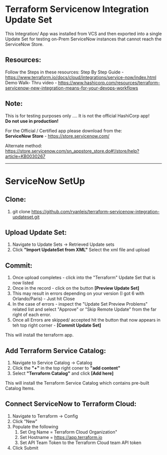 # Terraform Servicenow Integration Update Set

This Integration/ App was installed from VCS and then exported into a single Update Set for testing on-Prem ServiceNow instances that cannot reach the ServiceNow Store.

Resources:
---------------
Follow the Steps in these resources:
Step By Step Guide - https://www.terraform.io/docs/cloud/integrations/service-now/index.html
Demo Walk- Thru video - https://www.hashicorp.com/resources/terraform-servicenow-new-integration-means-for-your-devops-workflows

Note:
-----------
This is for testing purposes only .... It is not the official HashiCorp app! <br />
**Do not use in production!** <br />

For the Official / Certified app please download from the: <br />
**ServiceNow Store** - https://store.servicenow.com/

Alternate method:<br /> https://store.servicenow.com/sn_appstore_store.do#!/store/help?article=KB0030267

------------------
# ServiceNow SetUp
Clone:
-------------
1. git clone https://github.com/ryanleis/terraform-servicenow-integration-updateset.git

Upload Update Set:
-------------
1. Navigate to Update Sets -> Retrieved Update sets
1. Click **"Import UpdateSet from XML"** Select the xml file and upload

Commit:
--------------
1. Once upload completes - click into the "Terraform" Update Set that is now listed
1. Once in the record - click on the button **[Preview Update Set]**
1. This may result in errors depending on your version (I got 6 with Orlando/Paris) - Just hit Close
1. In the case of errors - inspect the "Update Set Preview Problems" related list and select "Approve" or "Skip Remote Update" from the far right of each error.
1. Once all Errors are skipped/ accepted hit the button that now appears in teh top right corner - **[Commit Update Set]**

This will install the terraform app.


Add Terraform Service Catalog:
-------------------------------
1. Navigate to Service Catalog -> Catalog
1. Click the **"+"** in the top right coner to **"add content"**
1. Select **"Terraform Catalog"** and click **[Add here]**

This will install the Terraform Service Catalog which contains pre-built Catalog Items.

Connect ServiceNow to Terraform Cloud:
-------------------------------
1. Navigate to Terraform -> Config
1. Click "New"
1. Populate the following
    1. Set Org Name = Terraform Cloud Organization"
    1. Set Hostname = https://app.terraform.io
    1. Set API Team Token to the Terraform Cloud team API token
1. Click Submit




